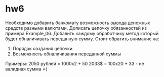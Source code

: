 # hw6

Необходимо добавить банкомату возможность вывода денежных средств разными валютами. Дописать цепочку обязанностей из примера Example_06. 
Добавить каждому обработчику метод который будет обналичивать переданную сумму. Стоит обратить внимание на:
1) Порядок создания цепочки 
2) Возможность обналичивания переданной суммы

Примеры:
2050 рублей = 1000x2 + 50
2033$ = 100x20 + 33 - не валидная сумма =(
